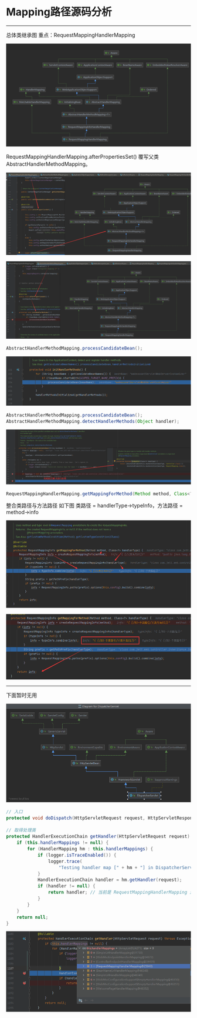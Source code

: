 # Mapping路径源码分析

------

总体类继承图
重点：RequestMappingHandlerMapping

![QQ截图20210710191242](mapping.assets/QQ截图20210710191242.png)

RequestMappingHandlerMapping.afterPropertiesSet() 覆写父类 AbstractHandlerMethodMapping。

![image-20210710191122188](mapping.assets/image-20210710191122188.png)

![image-20210710190958195](mapping.assets/image-20210710190958195.png)

```java
AbstractHandlerMethodMapping.processCandidateBean();
```

![image-20210710190705356](mapping.assets/image-20210710190705356.png)

```java
AbstractHandlerMethodMapping.processCandidateBean();
AbstractHandlerMethodMapping.detectHandlerMethods(Object handler);
```

![image-20210710190343232](mapping.assets/image-20210710190343232.png)



```java
RequestMappingHandlerMapping.getMappingForMethod(Method method, Class<?> handlerType);
```

整合类路径与方法路径
如下图 类路径 = handlerType->typeInfo，方法路径 = method->info

![image-20210710185252998](mapping.assets/image-20210710185252998.png)

![image-20210710185606595](mapping.assets/image-20210710185606595.png)





------

下面暂时无用

![image-20210708152903203](mapping.assets/image-20210708152903203.png)

```java
// 入口
protected void doDispatch(HttpServletRequest request, HttpServletResponse response) throws Exception

// 取得处理类 
protected HandlerExecutionChain getHandler(HttpServletRequest request) throws Exception {
    if (this.handlerMappings != null) {
        for (HandlerMapping hm : this.handlerMappings) {
            if (logger.isTraceEnabled()) {
                logger.trace(
                    "Testing handler map [" + hm + "] in DispatcherServlet with name '" + getServletName() + "'");
            }
            HandlerExecutionChain handler = hm.getHandler(request);
            if (handler != null) {
                return handler; // 当前是 RequestMappingHandlerMapping 这个类取得
            }
        }
    }
    return null;
}
```

![image-20210708220051510](mapping.assets/image-20210708220051510.png)